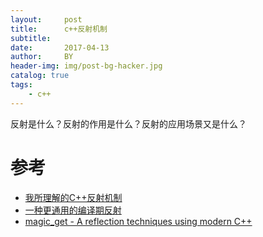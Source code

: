 ```yaml
---
layout:     post
title:      c++反射机制
subtitle:   
date:       2017-04-13
author:     BY
header-img: img/post-bg-hacker.jpg
catalog: true
tags:
    - c++
---
```


反射是什么？反射的作用是什么？反射的应用场景又是什么？




# 参考

- [我所理解的C++反射机制](https://blog.csdn.net/K346K346/article/details/51698184)
- [一种更通用的编译期反射](https://blog.csdn.net/qicosmos/article/details/53842493)
- [magic_get - A reflection techniques using modern C++ ](http://purecpp.org/detail?id=2055)
